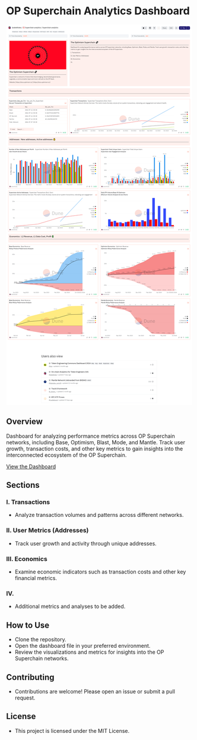 # OP Superchain Analytics Dashboard

![Superchain Analytics](Superchain%20analytics.png)

## Overview
Dashboard for analyzing performance metrics across OP Superchain networks, including Base, Optimism, Blast, Mode, and Mantle. Track user growth, transaction costs, and other key metrics to gain insights into the interconnected ecosystem of the OP Superchain.

[View the Dashboard](https://dune.com/abdelhaks/superchain-analytics)

## Sections

### I. Transactions
- Analyze transaction volumes and patterns across different networks.

### II. User Metrics (Addresses)
- Track user growth and activity through unique addresses.

### III. Economics
- Examine economic indicators such as transaction costs and other key financial metrics.

### IV.
- Additional metrics and analyses to be added.

## How to Use
- Clone the repository.
- Open the dashboard file in your preferred environment.
- Review the visualizations and metrics for insights into the OP Superchain networks.

## Contributing
- Contributions are welcome! Please open an issue or submit a pull request.

## License
- This project is licensed under the MIT License.
